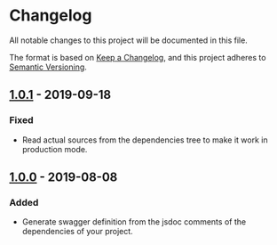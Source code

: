 # Changelog
All notable changes to this project will be documented in this file.

The format is based on [Keep a Changelog](https://keepachangelog.com/en/1.0.0/),
and this project adheres to [Semantic Versioning](https://semver.org/spec/v2.0.0.html).

## [1.0.1] - 2019-09-18
### Fixed
- Read actual sources from the dependencies tree to make it work in production mode.

## [1.0.0] - 2019-08-08
### Added
- Generate swagger definition from the jsdoc comments of the dependencies of your project.

[Unreleased]: https://github.com/gautier-lefebvre/swagger-jsdoc-sync-webpack-plugin/compare/v1.0.0...HEAD
[1.0.1]: https://github.com/gautier-lefebvre/swagger-jsdoc-sync-webpack-plugin/compare/v1.0.0...v1.0.1
[1.0.0]: https://github.com/gautier-lefebvre/swagger-jsdoc-sync-webpack-plugin/releases/tag/v1.0.0
